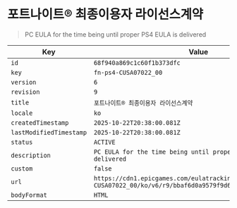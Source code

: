 # 포트나이트® 최종이용자 라이선스계약

> PC EULA for the time being until proper PS4 EULA is delivered

| Key | Value |
| --- | ----- |
| `id` | `68f940a869c1c60f1b373dfc` |
| `key` | `fn-ps4-CUSA07022_00` |
| `version` | `6` |
| `revision` | `9` |
| `title` | `포트나이트® 최종이용자 라이선스계약` |
| `locale` | `ko` |
| `createdTimestamp` | `2025-10-22T20:38:00.081Z` |
| `lastModifiedTimestamp` | `2025-10-22T20:38:00.081Z` |
| `status` | `ACTIVE` |
| `description` | `PC EULA for the time being until proper PS4 EULA is delivered` |
| `custom` | `false` |
| `url` | `https://cdn1.epicgames.com/eulatracking-download/fn-ps4-CUSA07022_00/ko/v6/r9/bbaf6d0a9579f9d611a255e164b66357.pdf` |
| `bodyFormat` | `HTML` |
